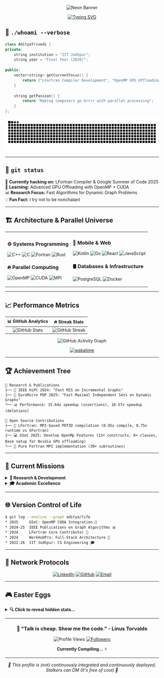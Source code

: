 <div align="center">

![Neon Banner](https://readme-typing-svg.herokuapp.com?font=Monoton&size=60&pause=1000&color=FF00FF&center=true&vCenter=true&width=800&height=100&lines=Aditya+Trivedi)

</div>


<div align="center">

<!-- Subtitle with smooth typing animation -->
[![Typing SVG](https://readme-typing-svg.herokuapp.com?font=Fira+Code&pause=1000&color=00F7FF&center=true&vCenter=true&width=600&lines=Compiler+Developer+%40+LFortran;GSoC+2025+Student+Contributor;HPC+Research+%40+IIT+Jodhpur;Parallel+Programming+Enthusiast)](https://git.io/typing-svg)

</div>


## 🧬 `./whoami --verbose`

```cpp
class AdityaTrivedi {
private:
    string institution = "IIT Jodhpur";
    string year = "Final Year (2026)";
    
public:
    vector<string> getCurrentFocus() {
        return {"LFortran Compiler Development", "OpenMP GPU Offloading", "HPC Research"};
    }
    
    string getPassion() { 
        return "Making computers go brrrr with parallel processing"; 
    }
};
```

<div align="center">

![Snake eating my contributions](https://github.com/adit4443ya/adit4443ya/blob/output/github-contribution-grid-snake-dark.svg)

</div>

---

## 🚀 `git status` 

🔭 **Currently hacking on:** LFortran Compiler & Google Summer of Code 2025  
🌱 **Learning:** Advanced GPU Offloading with OpenMP + CUDA  
📊 **Research Focus:** Fast Algorithms for Dynamic Graph Problems  
💡 **Fun Fact:** I try not to be nonchalant

---

## 🏗️ **Architecture & Parallel Universe**

<table>
<tr>
<td>

### ⚙️ **Systems Programming**
![C++](https://img.shields.io/badge/C++-00599C?style=for-the-badge&logo=cplusplus&logoColor=white)
![C](https://img.shields.io/badge/C-A8B9CC?style=for-the-badge&logo=c&logoColor=black)
![Fortran](https://img.shields.io/badge/Fortran-734F96?style=for-the-badge&logo=fortran&logoColor=white)
![Rust](https://img.shields.io/badge/Rust-000000?style=for-the-badge&logo=rust&logoColor=white)

### 🔥 **Parallel Computing**
![OpenMP](https://img.shields.io/badge/OpenMP-0066CC?style=for-the-badge&logo=openmp&logoColor=white)
![CUDA](https://img.shields.io/badge/CUDA-76B900?style=for-the-badge&logo=nvidia&logoColor=white)
![MPI](https://img.shields.io/badge/MPI-FF6B35?style=for-the-badge)

</td>
<td>

### 📱 **Mobile & Web**
![Kotlin](https://img.shields.io/badge/Kotlin-7F52FF?style=for-the-badge&logo=kotlin&logoColor=white)
![Go](https://img.shields.io/badge/Go-00ADD8?style=for-the-badge&logo=go&logoColor=white)
![React](https://img.shields.io/badge/React-61DAFB?style=for-the-badge&logo=react&logoColor=black)
![JavaScript](https://img.shields.io/badge/JavaScript-F7DF1E?style=for-the-badge&logo=javascript&logoColor=black)

### 🛢️ **Databases & Infrastructure**
![PostgreSQL](https://img.shields.io/badge/PostgreSQL-4169E1?style=for-the-badge&logo=postgresql&logoColor=white)
![Docker](https://img.shields.io/badge/Docker-2496ED?style=for-the-badge&logo=docker&logoColor=white)

</td>
</tr>
</table>

---

## 📈 **Performance Metrics**

<div align="center">

| 📊 **GitHub Analytics** | 🔥 **Streak Stats** |
|:---:|:---:|
| ![GitHub Stats](https://github-readme-stats.vercel.app/api?username=adit4443ya&show_icons=true&theme=radical&hide_border=true&bg_color=0D1117&title_color=F85D7F&icon_color=F8D866) | ![GitHub Streak](https://streak-stats.demolab.com/?user=adit4443ya&theme=radical&hide_border=true&background=0D1117) |

<div align="center">

![GitHub Activity Graph](https://github-readme-activity-graph.vercel.app/graph?username=adit4443ya&theme=tokyo-night&hide_border=true)

</div>

<div align="center">

[![wakatime](https://wakatime.com/badge/user/dc1efaa2-00a9-4191-b081-e140ba3f1a3e.svg)](https://wakatime.com/@dc1efaa2-00a9-4191-b081-e140ba3f1a3e)    
</div>

</div>

---

## 🏆 **Achievement Tree**

```
🌟 Research & Publications
├── 📄 IEEE HiPC 2024: "Fast MIS on Incremental Graphs"
├── 📄 EuroMicro PDP 2025: "Fast Maximal Independent Sets on Dynamic Graphs"  
└── 📊 Performance: 15.64x speedup (insertions), 10.57x speedup (deletions)

🔧 Open Source Contributions  
├── 🚀 LFortran: MPI-based POT3D compilation (0.95x compile, 0.75x runtime vs GFortran)
├── 💻 GSoC 2025: Develop OpenMp Features (13+ constructs, 8+ clauses, Base setup for Nvidia GPU offloading)
└── 🧩 Pure Fortran MPI implementation (30+ subroutines)
```

---

## 🎯 **Current Missions**

<details>
<summary><b>🔬 Research & Development</b></summary>

- **LFortran Compiler:** Building the future of Fortran compilation
- **OpenMP GPU Offloading:** Making CUDA and OpenMP play nice together  
- **Dynamic Graph Algorithms:** Because static is boring
- **High-Performance Computing:** Cuz mmm.. milliseconds matter 

</details>

<details>
<summary><b>🎓 Academic Excellence</b></summary>

- **Institution:** Indian Institute of Technology, Jodhpur  
- **CGPA:** Shoulld not be considered
- **Specialization:** Computer Science & Engineering
- **Graduation:** May 2026

</details>

---

## 🌐 **Version Control of Life**

```bash
$ git log --oneline --graph aditya/life
* 2025     GSoC: OpenMP CUDA Integration 🚀
* 2024-25  IEEE Publications on Graph Algorithms 📊  
* 2024     LFortran Core Contributor 🔧
* 2024     WorkHubPro: Full-Stack Architecture 💼
* 2022-26  IIT Jodhpur: CS Engineering 🎓
```

---

## 📡 **Network Protocols**

<div align="center">

[![LinkedIn](https://img.shields.io/badge/LinkedIn-0A66C2?style=for-the-badge&logo=linkedin&logoColor=white)](https://www.linkedin.com/in/adit4443ya/)
[![GitHub](https://img.shields.io/badge/GitHub-181717?style=for-the-badge&logo=github&logoColor=white)](https://github.com/adit4443ya)
[![Email](https://img.shields.io/badge/Email-EA4335?style=for-the-badge&logo=gmail&logoColor=white)](mailto:b22cs055@iitj.ac.in)

</div>

---

## 🎮 **Easter Eggs**

<details>
<summary><b>🔍 Click to reveal hidden stats...</b></summary>

```python
# Secret achievement unlocked!
class HiddenStats:
    def __init__(self):
        self.coffee_consumed = "∞ cups"
        self.bugs_fixed = "More than created (hopefully)"
        self.stackoverflow_visits = "Privacy mode enabled"
        self.favorite_debugging_method = "printf() driven development"
        
    def life_philosophy(self):
        return "while(!(succeed = try())): coffee.drink();"
```

**🏃‍♂️ Non-Technical Superpowers:**
-  Don't need anyone's POV
-  My way have always been beneficial (100% accuracy)
-  Be Observant

</details>

---

<div align="center">

### 💬 **"Talk is cheap. Show me the code."** - Linus Torvalds

![Profile Views](https://komarev.com/ghpvc/?username=adit4443ya&color=blueviolet&style=for-the-badge)
[![Followers](https://img.shields.io/github/followers/adit4443ya?style=for-the-badge&color=orange)](https://github.com/adit4443ya)

**Currently Compiling...** ⚡

</div>

---

<div align="center">
<i>🚧 This profile is (not) continuously integrated and continuously deployed, Stalkers can DM (It's free of cost) 🚧</i>
</div>
